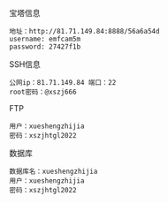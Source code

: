 宝塔信息

```
地址：http://81.71.149.84:8888/56a6a54d
username: emfcam5m
password: 27427f1b
```

SSH信息

```
公网ip：81.71.149.84 端口：22
root密码：@xszj666
```

FTP

```
用户：xueshengzhijia
密码：xszjhtgl2022
```

数据库

```
数据库名：xueshengzhijia
用户：xueshengzhijia
密码：xszjhtgl2022
```

